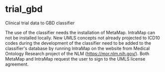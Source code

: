 # trial_gbd
Clinical trial data to GBD classifier

The use of the classifier needs the installation of MetaMap. IntraMap can not be installed locally. New UMLS concepts not already projected to ICD10 codes during the development of the classifier need to be added to the classifier's database by running IntraMap on the website from Medical Ontology Research project of the NLM (https://mor.nlm.nih.gov/). Both MetaMap and IntraMap request the user to sign to the UMLS license agreement.
